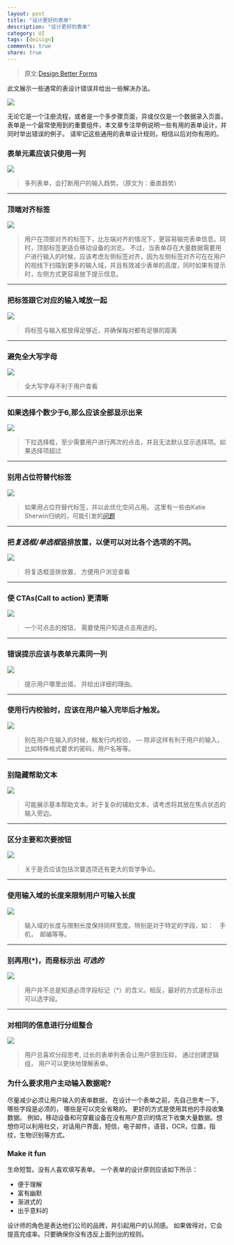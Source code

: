 ```yaml
---
layout: post
title: "设计更好的表单"
description: "设计更好的表单"
category: UI
tags: [deisign]
comments: true
share: true
---
```


>原文:[Design Better Forms](https://uxdesign.cc/design-better-forms-96fadca0f49c#.uuo2uz30e)

此文展示一些通常的表设计错误并给出一些解决办法。

![](/images/post/better-forms/1.jpeg)

无论它是一个注册流程，或者是一个多步骤页面，异或仅仅是一个数据录入页面， 表单是一个最常使用到的重要组件，本文章专注举例说明一些有用的表单设计，并同时举出错误的例子。 请牢记这些通用的表单设计规则，相信以后对你有用的。

### 表单元素应该只使用一列

![](/images/post/better-forms/2.jpeg)

> 多列表单，会打断用户的输入趋势。（原文为：垂直趋势）

---

### 顶端对齐标签

![](/images/post/better-forms/3.jpeg)

> 用户在顶部对齐的标签下，比左端对齐的情况下，更容易输完表单信息。同时，顶部标签更适合移动设备的浏览。 不过，当表单存在大量数据需要用户进行输入的时候，应该考虑左侧标签对齐，因为左侧标签对齐可在在用户的视线下扫描到更多的输入域，并且有效减少表单的高度，同时如果有提示时，左侧方式更容易放下提示信息。

---

### 把标签跟它对应的输入域放一起

![](/images/post/better-forms/4.jpeg)

> 将标签与输入框放得足够近，并确保每对都有足够的距离

---

### 避免全大写字母

![](/images/post/better-forms/5.jpeg)

> 全大写字母不利于用户查看

---

### 如果选择个数少于6,那么应该全部显示出来

![](/images/post/better-forms/6.jpeg)

> 下拉选择框，至少需要用户进行两次的点击，并且无法默认显示选择项。如果选择项超过

---

### 别用占位符替代标签

![](/images/post/better-forms/7.jpeg)

> 如果用占位符替代标签，并以此优化空间占用。  这里有一些由Katie Sherwin归纳的，可能引发的[问题](https://www.nngroup.com/articles/form-design-placeholders/) 

---

### 把***复选框/单选框***竖排放置，以便可以对比各个选项的不同。

![](/images/post/better-forms/8.jpeg)

> 将复选框竖排放置， 方便用户浏览查看


---

### 使 CTAs(Call to action) 更清晰

![](/images/post/better-forms/9.jpeg)

> 一个可点击的按钮， 需要使用户知道点击用途的。

---

### 错误提示应该与表单元素同一列

![](/images/post/better-forms/10.jpeg)

> 提示用户哪里出错， 并给出详细的理由。

---

### 使用行内校验时，应该在用户输入完毕后才触发。 

![](/images/post/better-forms/11.jpeg)

> 别在用户在输入的时候，触发行内校验， — 除非这样有利于用户的输入，比如特殊格式要求的密码，用户名等等。

---

### 别隐藏帮助文本

![](/images/post/better-forms/12.jpeg)

> 可能展示基本帮助文本。对于复杂的辅助文本，请考虑将其放在焦点状态的输入旁边。

---

### 区分主要和次要按钮

![](/images/post/better-forms/13.jpeg)

> 关于是否应该包括次要选项还有更大的哲学争论。

---

### 使用输入域的长度来限制用户可输入长度

![](/images/post/better-forms/14.jpeg)

> 输入域的长度与限制长度保持同样宽度。特别是对于特定的字段，如：　手机，　邮编等等。

---

### 别再用(\*)，而是标示出 ***可选的***

![](/images/post/better-forms/15.jpeg)

> 用户并不总是知道必须字段标记（*）的含义。相反，最好的方式是标示出可以选字段。

---

### 对相同的信息进行分组整合

![](/images/post/better-forms/16.jpeg)

> 用户总喜欢分段思考, 过长的表单列表会让用户感到压抑， 通过创建逻辑组， 用户可以更快地理解表单。

### 为什么要求用户主动输入数据呢?

尽量减少必须让用户输入的表单数据， 在设计一个表单之前，先自己思考一下， 哪些字段是必须的， 哪些是可以完全省略的。 更好的方式是使用其他的手段收集数据。 例如，移动设备和可穿戴设备在没有用户意识的情况下收集大量数据。想想你可以利用社交，对话用户界面，短信，电子邮件，语音，OCR，位置，指纹，生物识别等方式。

### Make it fun

生命短暂。没有人喜欢填写表单。
一个表单的设计原则应该如下所示：

* 便于理解
* 富有幽默
* 渐进式的
* 出乎意料的

设计师的角色是表达他们公司的品牌，并引起用户的认同感。
如果做得对，它会提高完成率。只要确保你没有违反上面列出的规则。

